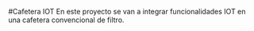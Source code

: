 #Cafetera IOT
En este proyecto se van a integrar funcionalidades IOT en una cafetera convencional de filtro.
